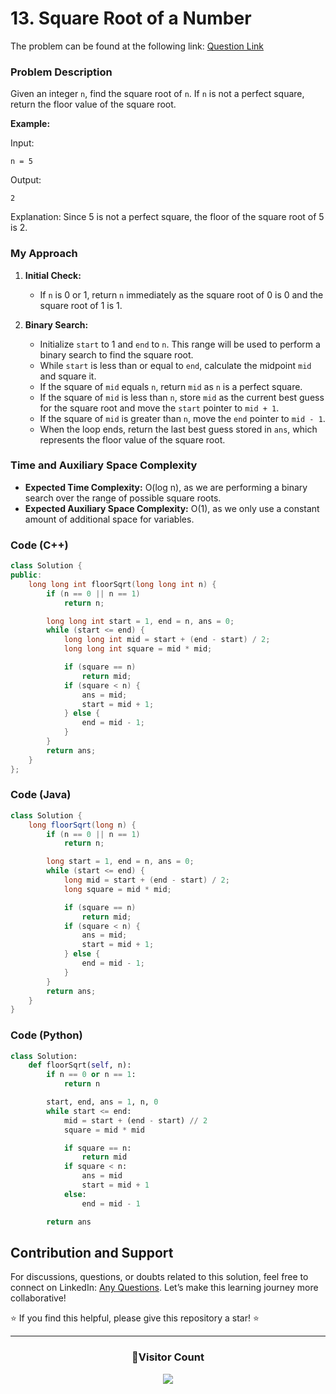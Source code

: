 # <b>13. Square Root of a Number</b>

The problem can be found at the following link: [Question Link](https://www.geeksforgeeks.org/problems/square-root/1)

### Problem Description

Given an integer `n`, find the square root of `n`. If `n` is not a perfect square, return the floor value of the square root.

**Example:**

Input:

```
n = 5
```

Output:

```
2
```

Explanation: Since 5 is not a perfect square, the floor of the square root of 5 is 2.

### My Approach

1. **Initial Check:**

   - If `n` is 0 or 1, return `n` immediately as the square root of 0 is 0 and the square root of 1 is 1.

2. **Binary Search:**
   - Initialize `start` to 1 and `end` to `n`. This range will be used to perform a binary search to find the square root.
   - While `start` is less than or equal to `end`, calculate the midpoint `mid` and square it.
   - If the square of `mid` equals `n`, return `mid` as `n` is a perfect square.
   - If the square of `mid` is less than `n`, store `mid` as the current best guess for the square root and move the `start` pointer to `mid + 1`.
   - If the square of `mid` is greater than `n`, move the `end` pointer to `mid - 1`.
   - When the loop ends, return the last best guess stored in `ans`, which represents the floor value of the square root.

### Time and Auxiliary Space Complexity

- **Expected Time Complexity:** O(log n), as we are performing a binary search over the range of possible square roots.
- **Expected Auxiliary Space Complexity:** O(1), as we only use a constant amount of additional space for variables.

### Code (C++)

```cpp
class Solution {
public:
    long long int floorSqrt(long long int n) {
        if (n == 0 || n == 1)
            return n;

        long long int start = 1, end = n, ans = 0;
        while (start <= end) {
            long long int mid = start + (end - start) / 2;
            long long int square = mid * mid;

            if (square == n)
                return mid;
            if (square < n) {
                ans = mid;
                start = mid + 1;
            } else {
                end = mid - 1;
            }
        }
        return ans;
    }
};
```

### Code (Java)

```java
class Solution {
    long floorSqrt(long n) {
        if (n == 0 || n == 1)
            return n;

        long start = 1, end = n, ans = 0;
        while (start <= end) {
            long mid = start + (end - start) / 2;
            long square = mid * mid;

            if (square == n)
                return mid;
            if (square < n) {
                ans = mid;
                start = mid + 1;
            } else {
                end = mid - 1;
            }
        }
        return ans;
    }
}
```

### Code (Python)

```python
class Solution:
    def floorSqrt(self, n):
        if n == 0 or n == 1:
            return n

        start, end, ans = 1, n, 0
        while start <= end:
            mid = start + (end - start) // 2
            square = mid * mid

            if square == n:
                return mid
            if square < n:
                ans = mid
                start = mid + 1
            else:
                end = mid - 1

        return ans
```

## Contribution and Support

For discussions, questions, or doubts related to this solution, feel free to connect on LinkedIn: [Any Questions](https://www.linkedin.com/in/het-patel-8b110525a/). Let’s make this learning journey more collaborative!

⭐ If you find this helpful, please give this repository a star! ⭐

---

<div align="center">
  <h3><b>📍Visitor Count</b></h3>
</div>

<p align="center">
  <img src="https://visitor-badge.laobi.icu/badge?page_id=Hunterdii.GeeksforGeeks-POTD" />
</p>
